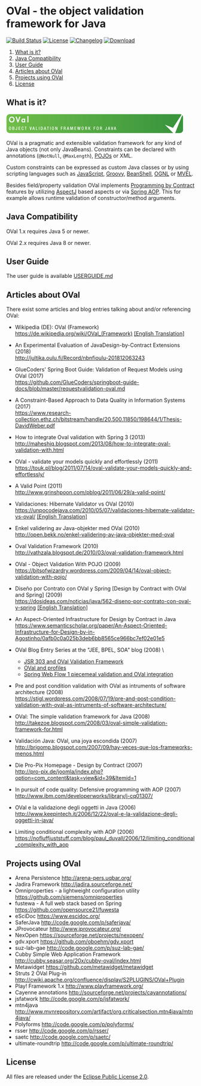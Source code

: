 # OVal - the object validation framework for Java

[![Build Status](https://travis-ci.org/sebthom/oval.svg?branch=master)](https://travis-ci.org/sebthom/oval)
[![License](https://img.shields.io/badge/License-Eclipse%20Public%20License%202.0-blue.svg)](LICENSE.txt)
[![Changelog](https://img.shields.io/badge/changelog-blue)](CHANGELOG.md)
[![Download](https://api.bintray.com/packages/sebthom/maven/oval/images/download.svg)](https://bintray.com/sebthom/maven/oval/_latestVersion)

[comment]: # (https://img.shields.io/github/license/sebthom/oval.svg?label=License)

1. [What is it?](#what-is-it)
1. [Java Compatibility](#compatibility)
1. [User Guide](#user-guide)
1. [Articles about OVal](#articles-about-oval)
1. [Projects using OVal](#projects-using-oval)
1. [License](#license)


## <a name="what-is-it"></a>What is it?

![logo](src/site/resources/images/oval-banner.png)

OVal is a pragmatic and extensible validation framework for any kind of Java objects (not only JavaBeans).
Constraints can be declared with annotations (`@NotNull`, `@MaxLength`), [POJOs](https://en.wikipedia.org/wiki/Plain_old_Java_object) or XML.

Custom constraints can be expressed as custom Java classes or by using scripting languages such as [JavaScript](https://github.com/mozilla/rhino), [Groovy](http://groovy-lang.org/),
[BeanShell](http://www.beanshell.org/), [OGNL](https://github.com/jkuhnert/ognl) or [MVEL](https://github.com/mvel/mvel).

Besides field/property validation OVal implements [Programming by Contract](https://en.wikipedia.org/wiki/Design_by_contract) features by utilizing [AspectJ](https://www.eclipse.org/aspectj/doc/next/progguide/starting-aspectj.html) based aspects or via [Spring AOP](https://docs.spring.io/spring/docs/current/spring-framework-reference/core.html). This for example allows runtime validation of constructor/method arguments.


## <a name="compatibility"></a>Java Compatibility

OVal 1.x requires Java 5 or newer.

OVal 2.x requires Java 8 or newer.


## <a name="user-guide"></a>User Guide

The user guide is available [USERGUIDE.md](./USERGUIDE.md)


## <a name="articles-about-oval"></a>Articles about OVal

There exist some articles and blog entries talking about and/or referencing OVal:

- Wikipedia (DE): OVal (Framework) \
 <https://de.wikipedia.org/wiki/OVal_(Framework)> [\[English
    Translation\]](https://translate.google.com/translate?sl=de&tl=en&u=https%3A%2F%2Fde.wikipedia.org%2Fwiki%2FOVal_%28Framework%29)

- An Experimental Evaluation of JavaDesign-by-Contract Extensions (2018) \
  <http://jultika.oulu.fi/Record/nbnfioulu-201812063243>

- GlueCoders' Spring Boot Guide: Validation of Request Models using OVal (2017) \
  <https://github.com/GlueCoders/springboot-guide-docs/blob/master/requestvalidation-oval.md>

- A Constraint-Based Approach to Data Quality in Information Systems (2017) \
  <https://www.research-collection.ethz.ch/bitstream/handle/20.500.11850/198644/1/Thesis-DavidWeber.pdf>

- How to integrate Oval validation with Spring 3 (2013) \
  <http://maheshjq.blogspot.com/2013/08/how-to-integrate-oval-validation-with.html>

- OVal - validate your models quickly and effortlessly (2011) \
  <https://touk.pl/blog/2011/07/14/oval-validate-your-models-quickly-and-effortlessly/>

- A Valid Point (2011) \
  <http://www.grinshpoon.com/pblog/2011/06/29/a-valid-point/>

- Validaciones: Hibernate Validator vs OVal (2010) \
  <https://unpocodejava.com/2010/05/07/validaciones-hibernate-validator-vs-oval/>
 [\[English
    Translation\]](https://translate.google.com/translate?sl=es&tl=en&u=https%3A%2F%2Funpocodejava.com%2F2010%2F05%2F07%2Fvalidaciones-hibernate-validator-vs-oval%2F)

- Enkel validering av Java-objekter med OVal (2010) \
  <http://open.bekk.no/enkel-validering-av-java-objekter-med-oval>

- Oval Validation Framework (2010) \
  <http://vathzala.blogspot.de/2010/03/oval-validation-framework.html>

- OVal - Object Validation With POJO (2009) \
  <https://bitsofwizardry.wordpress.com/2009/04/14/oval-object-validation-with-pojo/>

- Diseño por Contrato con OVal y Spring \[Design by Contract with OVal and Spring\] (2009) \
  <https://dosideas.com/noticias/java/562-diseno-por-contrato-con-oval-y-spring> [\[English
    Translation\]](https://translate.google.com/translate?hl=&sl=es&tl=en&u=https%3A%2F%2Fdosideas.com%2Fnoticias%2Fjava%2F562-diseno-por-contrato-con-oval-y-spring)

- An Aspect-Oriented Infrastructure for Design by Contract in Java \
  <https://www.semanticscholar.org/paper/An-Aspect-Oriented-Infrastructure-for-Design-by-in-Agostinho/0afb0c0a025b3deb6bb8565ce966bc7ef02e01e5>

- OVal Blog Entry Series at the "JEE, BPEL, SOA" blog (2008) \
  - [JSR 303 and OVal Validation
  Framework](https://lukaszbudnik.blogspot.com/2008/12/jsr-303-and-oval-validation-framework.html)
  - [OVal and
    profiles](https://lukaszbudnik.blogspot.com/2008/12/oval-and-profiles.html)
  - [Spring Web Flow 1 piecemeal validation and OVal
    integration](https://lukaszbudnik.blogspot.com/2008/12/springs-piecemeal-validation-and-oval.html)

- Pre and post condition validation with OVal as intruments of software architecture (2008) \
  <https://stigl.wordpress.com/2008/07/19/pre-and-post-condition-validation-with-oval-as-intruments-of-software-architecture/>

- OVal: The simple validation framework for Java (2008) \
  <http://takezoe.blogspot.com/2008/03/oval-simple-validation-framework-for.html>

- Validación Java: OVal, una joya escondida (2007) \
  <http://brigomp.blogspot.com/2007/09/hay-veces-que-los-frameworks-menos.html>

- Die Pro-Pix Homepage - Design by Contract (2007) \
  <http://pro-pix.de/joomla/index.php?option=com_content&task=view&id=39&Itemid=1>

- In pursuit of code quality: Defensive programming with AOP (2007) \
  <http://www.ibm.com/developerworks/library/j-cq01307/>

- OVal e la validazione degli oggetti in Java (2006) \
  <http://www.keepintech.it/2006/12/22/oval-e-la-validazione-degli-oggetti-in-java/>

- Limiting conditional complexity with AOP (2006)\
  <https://nofluffjuststuff.com/blog/paul_duvall/2006/12/limiting_conditional_complexity_with_aop>

## <a name="projects-using-oval"></a>Projects using OVal

- Arena Persistence <http://arena-pers.uqbar.org/>
- Jadira Framework <http://jadira.sourceforge.net/>
- Omniproperties - a lightweight configuration utility <https://github.com/siemens/omniproperties>
- fustewa - A full web stack based on Spring <https://github.com/opensource21/fuwesta>
- eSciDoc <https://www.escidoc.org/>
- SaferJava <http://code.google.com/p/saferjava/>
- JProvocateur <http://www.jprovocateur.org/>
- NexOpen <https://sourceforge.net/projects/nexopen/>
- gdv.xport <https://github.com/oboehm/gdv.xport>
- suz-lab-gae <http://code.google.com/p/suz-lab-gae/>
- Cubby Simple Web Application Framework <http://cubby.seasar.org/20x/cubby-oval/index.html>
- Metawidget <https://github.com/metawidget/metawidget>
- Struts 2 OVal Plug-in <http://cwiki.apache.org/confluence/display/S2PLUGINS/OVal+Plugin>
- Play! Framework 1.x <http://www.playframework.org/>
- Cayenne annotations <http://sourceforge.net/projects/cayannotations/>
- jsfatwork <http://code.google.com/p/jsfatwork/>
- mtn4java <http://www.mvnrepository.com/artifact/org.criticalsection.mtn4java/mtn4java/>
- Polyforms <http://code.google.com/p/polyforms/>
- rsser <http://code.google.com/p/rsser/>
- saetc <http://code.google.com/p/saetc/>
- ultimate-roundtrip <http://code.google.com/p/ultimate-roundtrip/>


## <a name="license"></a>License

All files are released under the [Eclipse Public License 2.0](LICENSE.txt).
